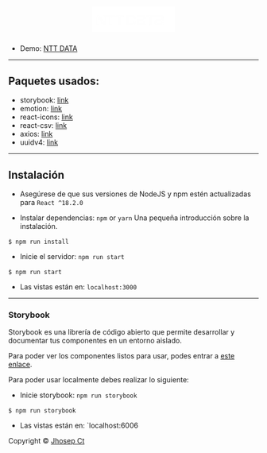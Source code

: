 <h1 align="center" width="100%">
  <picture>
    <source media="(prefers-color-scheme: dark)" srcset="https://github.com/jhosepct/Reto-Salesforce-NTT-DATA/blob/main/logo.webp">
    <img width="33%" alt="NTT DATA" src="https://github.com/jhosepct/Reto-Salesforce-NTT-DATA/blob/main/logo.webp"> 
  </picture>
</h1>

- Demo: [NTT DATA](https://reto-salesforce-ntt-data.vercel.app/)

---

## Paquetes usados:

- storybook: [link](https://storybook.js.org/)
- emotion: [link](https://emotion.sh/docs/introduction)
- react-icons: [link](https://react-icons.github.io/react-icons/)
- react-csv: [link](https://www.npmjs.com/package/react-csv)
- axios: [link](https://axios-http.com/)
- uuidv4: [link](https://github.com/thenativeweb/uuidv4)

---

## Instalación

- Asegúrese de que sus versiones de NodeJS y npm estén actualizadas para `React ^18.2.0`

- Instalar dependencias: `npm` or `yarn`
  Una pequeña introducción sobre la instalación.

```
$ npm run install
```

- Inicie el servidor: `npm run start`

```
$ npm run start
```

- Las vistas están en: `localhost:3000`

---

### Storybook

Storybook es una librería de código abierto que permite desarrollar y documentar tus componentes en un entorno aislado.

Para poder ver los componentes listos para usar, podes entrar a [este enlace](storybook-two-tau).

Para poder usar localmente debes realizar lo siguiente:

- Inicie storybook: `npm run storybook`

```
$ npm run storybook
```

- Las vistas están en: `localhost:6006

Copyright © [Jhosep Ct](https://github.com/jhosepct)
